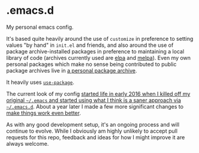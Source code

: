 # .emacs.d

My personal emacs config.

It's based quite heavily around the use of `customize` in preference to
setting values "by hand" in `init.el` and friends, and also around the use
of package archive-installed packages in preference to maintaining a local
library of code (archives currently used are [elpa](https://elpa.gnu.org/)
and [melpa](https://melpa.org/)). Even my own personal packages which make
no sense being contributed to public package archives live
in [a personal package archive](http://blog.davep.org/delpa/).

It heavily uses [`use-package`](https://github.com/jwiegley/use-package).

The current look of my
config
[started life in early 2016 when I killed off my original `~/.emacs` and started using what I think is a saner approach via `~/.emacs.d`](http://blog.davep.org/2016/05/26/starting_fresh_with_gnu_emacs.html).
About a year later I made a few more significant changes
to
[make things work even better](http://blog.davep.org/2017/04/01/another_revamp_of_my_emacs_config.html).

As with any good development setup, it's an ongoing process and will
continue to evolve. While I obviously am highly unlikely to accept pull
requests for this repo, feedback and ideas for how I might improve it are
always welcome.
